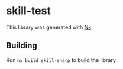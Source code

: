 # skill-test

This library was generated with [Nx](https://nx.dev).

## Building

Run `nx build skill-sharp` to build the library.
